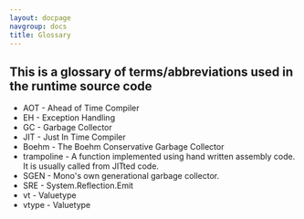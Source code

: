 ```yaml
---
layout: docpage
navgroup: docs
title: Glossary
---
```


This is a glossary of terms/abbreviations used in the runtime source code
-------------------------------------------------------------------------

-   AOT - Ahead of Time Compiler
-   EH - Exception Handling
-   GC - Garbage Collector
-   JIT - Just In Time Compiler
-   Boehm - The Boehm Conservative Garbage Collector
-   trampoline - A function implemented using hand written assembly code. It is usually called from JITted code.
-   SGEN - Mono's own generational garbage collector.
-   SRE - System.Reflection.Emit
-   vt - Valuetype
-   vtype - Valuetype
